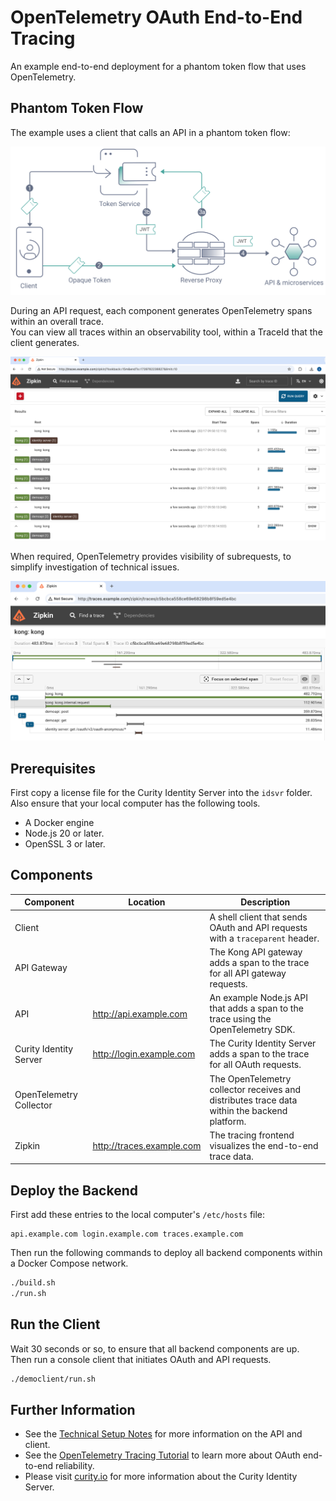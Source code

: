 # OpenTelemetry OAuth End-to-End Tracing

An example end-to-end deployment for a phantom token flow that uses OpenTelemetry.

## Phantom Token Flow

The example uses a client that calls an API in a phantom token flow:

![phantom token flow](images/phantom-token-flow.svg)

During an API request, each component generates OpenTelemetry spans within an overall trace.\
You can view all traces within an observability tool, within a TraceId that the client generates.

![trace-overview](images/trace-overview.png)

When required, OpenTelemetry provides visibility of subrequests, to simplify investigation of technical issues.

![trace-details](images/trace-details.png)

## Prerequisites

First copy a license file for the Curity Identity Server into the `idsvr` folder.\
Also ensure that your local computer has the following tools.

- A Docker engine
- Node.js 20 or later.
- OpenSSL 3 or later.

## Components

| Component | Location | Description |
| --------- | -------- | ----------- |
| Client | | A shell client that sends OAuth and API requests with a `traceparent` header. |
| API Gateway | | The Kong API gateway adds a span to the trace for all API gateway requests. |
| API | http://api.example.com | An example Node.js API that adds a span to the trace using the OpenTelemetry SDK. |
| Curity Identity Server | http://login.example.com | The Curity Identity Server adds a span to the trace for all OAuth requests. |
| OpenTelemetry Collector | | The OpenTelemetry collector receives and distributes trace data within the backend platform. |
| Zipkin | http://traces.example.com | The tracing frontend visualizes the end-to-end trace data. |

## Deploy the Backend

First add these entries to the local computer's `/etc/hosts` file:

```text
api.example.com login.example.com traces.example.com
```

Then run the following commands to deploy all backend components within a Docker Compose network.

```bash
./build.sh
./run.sh
```

## Run the Client

Wait 30 seconds or so, to ensure that all backend components are up.\
Then run a console client that initiates OAuth and API requests.

```bash
./democlient/run.sh
```

## Further Information

- See the [Technical Setup Notes](TECHNICAL-SETUP.md) for more information on the API and client.
- See the [OpenTelemetry Tracing Tutorial](https://curity.io/resources/learn/opentelemetry-tracing/) to learn more about OAuth end-to-end reliability.
- Please visit [curity.io](https://curity.io/) for more information about the Curity Identity Server.
